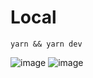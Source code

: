 # Local
```
yarn && yarn dev
```

![image](https://github.com/user-attachments/assets/318e0834-2568-479c-ae9c-2265bb1890a6)
![image](https://github.com/user-attachments/assets/aa90ac81-1e26-4870-841a-46160aa4197e)
